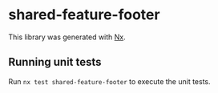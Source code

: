 # shared-feature-footer

This library was generated with [Nx](https://nx.dev).

## Running unit tests

Run `nx test shared-feature-footer` to execute the unit tests.
